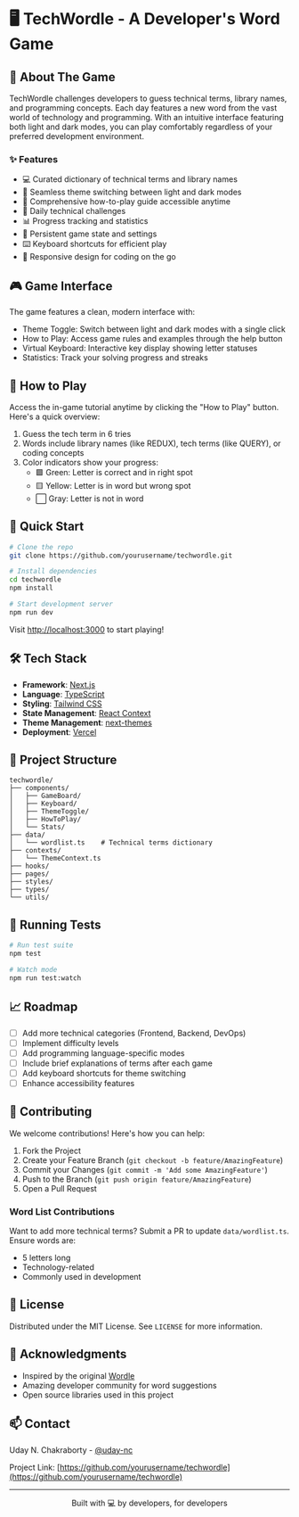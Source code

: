 # 🖥️ TechWordle - A Developer's Word Game

## 🎯 About The Game

TechWordle challenges developers to guess technical terms, library names, and programming concepts. Each day features a new word from the vast world of technology and programming. With an intuitive interface featuring both light and dark modes, you can play comfortably regardless of your preferred development environment.

### ✨ Features

- 💻 Curated dictionary of technical terms and library names
- 🎨 Seamless theme switching between light and dark modes
- 📖 Comprehensive how-to-play guide accessible anytime
- 🎯 Daily technical challenges
- 📊 Progress tracking and statistics
- 💾 Persistent game state and settings
- ⌨️ Keyboard shortcuts for efficient play
- 📱 Responsive design for coding on the go

## 🎮 Game Interface

The game features a clean, modern interface with:

- Theme Toggle: Switch between light and dark modes with a single click
- How to Play: Access game rules and examples through the help button
- Virtual Keyboard: Interactive key display showing letter statuses
- Statistics: Track your solving progress and streaks

## 🎯 How to Play

Access the in-game tutorial anytime by clicking the "How to Play" button. Here's a quick overview:

1. Guess the tech term in 6 tries
2. Words include library names (like REDUX), tech terms (like QUERY), or coding concepts
3. Color indicators show your progress:
   - 🟩 Green: Letter is correct and in right spot
   - 🟨 Yellow: Letter is in word but wrong spot
   - ⬜ Gray: Letter is not in word

## 🚀 Quick Start

```bash
# Clone the repo
git clone https://github.com/yourusername/techwordle.git

# Install dependencies
cd techwordle
npm install

# Start development server
npm run dev
```

Visit [http://localhost:3000](http://localhost:3000) to start playing!

## 🛠️ Tech Stack

- **Framework**: [Next.js](https://nextjs.org/)
- **Language**: [TypeScript](https://www.typescriptlang.org/)
- **Styling**: [Tailwind CSS](https://tailwindcss.com/)
- **State Management**: [React Context](https://reactjs.org/docs/context.html)
- **Theme Management**: [next-themes](https://github.com/pacocoursey/next-themes)
- **Deployment**: [Vercel](https://vercel.com)

## 📂 Project Structure

```
techwordle/
├── components/
│   ├── GameBoard/
│   ├── Keyboard/
│   ├── ThemeToggle/
│   ├── HowToPlay/
│   └── Stats/
├── data/
│   └── wordlist.ts    # Technical terms dictionary
├── contexts/
│   └── ThemeContext.ts
├── hooks/
├── pages/
├── styles/
├── types/
└── utils/
```

## 🧪 Running Tests

```bash
# Run test suite
npm test

# Watch mode
npm run test:watch
```

## 📈 Roadmap

- [ ] Add more technical categories (Frontend, Backend, DevOps)
- [ ] Implement difficulty levels
- [ ] Add programming language-specific modes
- [ ] Include brief explanations of terms after each game
- [ ] Add keyboard shortcuts for theme switching
- [ ] Enhance accessibility features

## 🤝 Contributing

We welcome contributions! Here's how you can help:

1. Fork the Project
2. Create your Feature Branch (`git checkout -b feature/AmazingFeature`)
3. Commit your Changes (`git commit -m 'Add some AmazingFeature'`)
4. Push to the Branch (`git push origin feature/AmazingFeature`)
5. Open a Pull Request

### Word List Contributions
Want to add more technical terms? Submit a PR to update `data/wordlist.ts`. Ensure words are:
- 5 letters long
- Technology-related
- Commonly used in development

## 📝 License

Distributed under the MIT License. See `LICENSE` for more information.

## 👏 Acknowledgments

- Inspired by the original [Wordle](https://www.nytimes.com/games/wordle/index.html)
- Amazing developer community for word suggestions
- Open source libraries used in this project

## 📫 Contact

Uday N. Chakraborty - [@uday-nc](https://github.com/uday-nc)

Project Link: [https://github.com/yourusername/techwordle](https://github.com/yourusername/techwordle)

---
<div align="center">
Built with 💻 by developers, for developers
</div>
